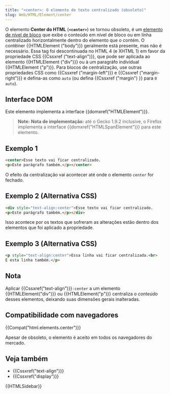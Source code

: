 ```yaml
---
title: "<center>: O elemento de texto centralizado (obsoleto)"
slug: Web/HTML/Element/center
---
```


O elemento **Center do HTML** (**`<center>`**) se tornou obsoleto, é um [elemento de nível de bloco](/pt-BR/docs/Web/HTML/Elementos_block-level) que exibe o conteúdo em nível de bloco ou em linha centralizado horizontalmente dentro do elemento que o contém. O contêiner {{HTMLElement ("body")}} geralmente está presente, mas não é necessário. Essa tag foi descontinuada no HTML 4 (e XHTML 1) em favor da propriedade CSS {{Cssxref ("text-align")}}, que pode ser aplicada ao elemento {{HTMLElement ("div")}} ou à um paragráfo indivídual {{HTMLElement ("p")}}. Para blocos de centralização, use outras propriedades CSS como {{Cssxref ("margin-left")}} e {{Cssxref ("margin-right")}} e defina-as como `auto` (ou defina {{Cssxref ("margin") }} para `0 auto`).

## Interface DOM

Este elemento implementa a interface {{domxref("HTMLElement")}}.

> **Note:** **Nota de implementação:** até o Gecko 1.9.2 inclusive, o Firefox implementa a interface {{domxref("HTMLSpanElement")}} para este elemento.

## Exemplo 1

```html
<center>Esse texto vai ficar centralizado.
<p>Este parágrafo também.</p></center>
```

O efeito da centralização vai acontecer até onde o elemento `center` for fechado.

## Exemplo 2 (Alternativa CSS)

```html
<div style="text-align:center">Esse texto vai ficar centralizado.
<p>Este parágrafo também.</p></div>
```

Isso acontece por os textos que sofreram as alterações estão dentro dos elementos que foi aplicado a propriedade.

## Exemplo 3 (Alternativa CSS)

```html
<p style="text-align:center">Essa linha vai ficar centralizada.<br>
E esta linha também.</p>
```

## Nota

Aplicar {{Cssxref("text-align")}}`:center` a um elemento {{HTMLElement("div")}} ou {{HTMLElement("p")}} centraliza o _conteúdo_ desses elementos, deixando suas dimensões gerais inalteradas.

## Compatibilidade com navegadores

{{Compat("html.elements.center")}}

Apesar de obsoleto, o elemento é aceito em todos os navegadores do mercado.

## Veja também

- {{Cssxref("text-align")}}
- {{Cssxref("display")}}

{{HTMLSidebar}}
